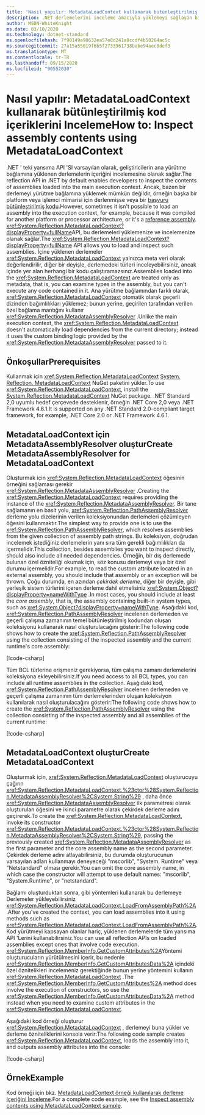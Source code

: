 ```yaml
---
title: 'Nasıl yapılır: MetadataLoadContext kullanarak bütünleştirilmiş kod içeriklerini Inceleme'
description: .NET derlemelerini inceleme amacıyla yüklemeyi sağlayan bir API olan MetadataLoadContext ' i nasıl kullanacağınızı öğrenin.
author: MSDN-WhiteKnight
ms.date: 03/10/2020
ms.technology: dotnet-standard
ms.openlocfilehash: 7f90149a98632ea57e8d241a0ccdf4b50264ac5c
ms.sourcegitcommit: 27a15a55019f6b5f2733961738babe94aec0def3
ms.translationtype: MT
ms.contentlocale: tr-TR
ms.lasthandoff: 09/15/2020
ms.locfileid: "90552030"
---
```

# <a name="how-to-inspect-assembly-contents-using-metadataloadcontext"></a><span data-ttu-id="09731-103">Nasıl yapılır: MetadataLoadContext kullanarak bütünleştirilmiş kod içeriklerini Inceleme</span><span class="sxs-lookup"><span data-stu-id="09731-103">How to: Inspect assembly contents using MetadataLoadContext</span></span>

<span data-ttu-id="09731-104">.NET ' teki yansıma API 'SI varsayılan olarak, geliştiricilerin ana yürütme bağlamına yüklenen derlemelerin içeriğini incelemesine olanak sağlar.</span><span class="sxs-lookup"><span data-stu-id="09731-104">The reflection API in .NET by default enables developers to inspect the contents of assemblies loaded into the main execution context.</span></span> <span data-ttu-id="09731-105">Ancak, bazen bir derlemeyi yürütme bağlamına yüklemek mümkün değildir, örneğin başka bir platform veya işlemci mimarisi için derlenmişse veya bir [başvuru bütünleştirilmiş kodu](reference-assemblies.md).</span><span class="sxs-lookup"><span data-stu-id="09731-105">However, sometimes it isn't possible to load an assembly into the execution context, for example, because it was compiled for another platform or processor architecture, or it's a [reference assembly](reference-assemblies.md).</span></span> <span data-ttu-id="09731-106"><xref:System.Reflection.MetadataLoadContext?displayProperty=fullName>API, bu derlemeleri yüklemenize ve incelemenize olanak sağlar.</span><span class="sxs-lookup"><span data-stu-id="09731-106">The <xref:System.Reflection.MetadataLoadContext?displayProperty=fullName> API allows you to load and inspect such assemblies.</span></span> <span data-ttu-id="09731-107">İçine yüklenen derlemeler <xref:System.Reflection.MetadataLoadContext> yalnızca meta veri olarak değerlendirilir, diğer bir deyişle, derlemedeki türleri inceleyebilirsiniz, ancak içinde yer alan herhangi bir kodu çalıştıramazsınız.</span><span class="sxs-lookup"><span data-stu-id="09731-107">Assemblies loaded into the <xref:System.Reflection.MetadataLoadContext> are treated only as metadata, that is, you can examine types in the assembly, but you can't execute any code contained in it.</span></span> <span data-ttu-id="09731-108">Ana yürütme bağlamından farklı olarak, <xref:System.Reflection.MetadataLoadContext> otomatik olarak geçerli dizinden bağımlılıkları yüklemez; bunun yerine, geçirilen tarafından verilen özel bağlama mantığını kullanır <xref:System.Reflection.MetadataAssemblyResolver> .</span><span class="sxs-lookup"><span data-stu-id="09731-108">Unlike the main execution context, the <xref:System.Reflection.MetadataLoadContext> doesn't automatically load dependencies from the current directory; instead it uses the custom binding logic provided by the <xref:System.Reflection.MetadataAssemblyResolver> passed to it.</span></span>

## <a name="prerequisites"></a><span data-ttu-id="09731-109">Önkoşullar</span><span class="sxs-lookup"><span data-stu-id="09731-109">Prerequisites</span></span>

<span data-ttu-id="09731-110">Kullanmak için <xref:System.Reflection.MetadataLoadContext> [System. Reflection. MetadataLoadContext](https://www.nuget.org/packages/System.Reflection.MetadataLoadContext) NuGet paketini yükler.</span><span class="sxs-lookup"><span data-stu-id="09731-110">To use <xref:System.Reflection.MetadataLoadContext>, install the [System.Reflection.MetadataLoadContext](https://www.nuget.org/packages/System.Reflection.MetadataLoadContext) NuGet package.</span></span> <span data-ttu-id="09731-111">.NET Standard 2,0 uyumlu hedef çerçevede desteklenir, örneğin .NET Core 2,0 veya .NET Framework 4.6.1.</span><span class="sxs-lookup"><span data-stu-id="09731-111">It is supported on any .NET Standard 2.0-compliant target framework, for example, .NET Core 2.0 or .NET Framework 4.6.1.</span></span>

## <a name="create-metadataassemblyresolver-for-metadataloadcontext"></a><span data-ttu-id="09731-112">MetadataLoadContext için MetadataAssemblyResolver oluştur</span><span class="sxs-lookup"><span data-stu-id="09731-112">Create MetadataAssemblyResolver for MetadataLoadContext</span></span>

<span data-ttu-id="09731-113">Oluşturmak için <xref:System.Reflection.MetadataLoadContext> öğesinin örneğini sağlaması gerekir <xref:System.Reflection.MetadataAssemblyResolver> .</span><span class="sxs-lookup"><span data-stu-id="09731-113">Creating the <xref:System.Reflection.MetadataLoadContext> requires providing the instance of the <xref:System.Reflection.MetadataAssemblyResolver>.</span></span> <span data-ttu-id="09731-114">Bir tane sağlamanın en basit yolu, <xref:System.Reflection.PathAssemblyResolver> derleme yolu dizelerinin verilen koleksiyonundan derlemeleri çözümleyen öğesini kullanmaktır.</span><span class="sxs-lookup"><span data-stu-id="09731-114">The simplest way to provide one is to use the <xref:System.Reflection.PathAssemblyResolver>, which resolves assemblies from the given collection of assembly path strings.</span></span> <span data-ttu-id="09731-115">Bu koleksiyon, doğrudan incelemek istediğiniz derlemelerin yanı sıra tüm gerekli bağımlılıkları da içermelidir.</span><span class="sxs-lookup"><span data-stu-id="09731-115">This collection, besides assemblies you want to inspect directly, should also include all needed dependencies.</span></span> <span data-ttu-id="09731-116">Örneğin, bir dış derlemede bulunan özel özniteliği okumak için, söz konusu derlemeyi veya bir özel durumu içermelidir.</span><span class="sxs-lookup"><span data-stu-id="09731-116">For example, to read the custom attribute located in an external assembly, you should include that assembly or an exception will be thrown.</span></span> <span data-ttu-id="09731-117">Çoğu durumda, en azından *çekirdek derleme*, diğer bir deyişle, gibi yerleşik sistem türlerini içeren derleme dahil etmelisiniz <xref:System.Object?displayProperty=nameWithType> .</span><span class="sxs-lookup"><span data-stu-id="09731-117">In most cases, you should include at least the *core assembly*, that is, the assembly containing built-in system types, such as <xref:System.Object?displayProperty=nameWithType>.</span></span> <span data-ttu-id="09731-118">Aşağıdaki kod, <xref:System.Reflection.PathAssemblyResolver> incelenen derlemeden ve geçerli çalışma zamanının temel bütünleştirilmiş kodundan oluşan koleksiyonu kullanarak nasıl oluşturulacağını gösterir:</span><span class="sxs-lookup"><span data-stu-id="09731-118">The following code shows how to create the <xref:System.Reflection.PathAssemblyResolver> using the collection consisting of the inspected assembly and the current runtime's core assembly:</span></span>

[!code-csharp[](snippets/inspect-contents-using-metadataloadcontext/MetadataLoadContextSnippets.cs#CoreAssembly)]

<span data-ttu-id="09731-119">Tüm BCL türlerine erişmeniz gerekiyorsa, tüm çalışma zamanı derlemelerini koleksiyona ekleyebilirsiniz.</span><span class="sxs-lookup"><span data-stu-id="09731-119">If you need access to all BCL types, you can include all runtime assemblies in the collection.</span></span> <span data-ttu-id="09731-120">Aşağıdaki kod, <xref:System.Reflection.PathAssemblyResolver> incelenen derlemeden ve geçerli çalışma zamanının tüm derlemelerinden oluşan koleksiyon kullanılarak nasıl oluşturulacağını gösterir:</span><span class="sxs-lookup"><span data-stu-id="09731-120">The following code shows how to create the <xref:System.Reflection.PathAssemblyResolver> using the collection consisting of the inspected assembly and all assemblies of the current runtime:</span></span>

[!code-csharp[](snippets/inspect-contents-using-metadataloadcontext/MetadataLoadContextSnippets.cs#RuntimeAssemblies)]

## <a name="create-metadataloadcontext"></a><span data-ttu-id="09731-121">MetadataLoadContext oluştur</span><span class="sxs-lookup"><span data-stu-id="09731-121">Create MetadataLoadContext</span></span>

<span data-ttu-id="09731-122">Oluşturmak için, <xref:System.Reflection.MetadataLoadContext> oluşturucuyu çağırın <xref:System.Reflection.MetadataLoadContext.%23ctor%28System.Reflection.MetadataAssemblyResolver%2CSystem.String%29> , daha önce <xref:System.Reflection.MetadataAssemblyResolver> ilk parametresi olarak oluşturulan öğesini ve ikinci parametre olarak çekirdek derleme adını geçirerek.</span><span class="sxs-lookup"><span data-stu-id="09731-122">To create the <xref:System.Reflection.MetadataLoadContext>, invoke its constructor <xref:System.Reflection.MetadataLoadContext.%23ctor%28System.Reflection.MetadataAssemblyResolver%2CSystem.String%29>, passing the previously created <xref:System.Reflection.MetadataAssemblyResolver> as the first parameter and the core assembly name as the second parameter.</span></span> <span data-ttu-id="09731-123">Çekirdek derleme adını atlayabilirsiniz, bu durumda oluşturucunun varsayılan adları kullanmayı deneyeceği "mscorlib", "System. Runtime" veya "Netstandard" olması gerekir.</span><span class="sxs-lookup"><span data-stu-id="09731-123">You can omit the core assembly name, in which case the constructor will attempt to use default names: "mscorlib", "System.Runtime", or "netstandard".</span></span>

<span data-ttu-id="09731-124">Bağlamı oluşturduktan sonra, gibi yöntemleri kullanarak bu derlemeye Derlemeler yükleyebilirsiniz <xref:System.Reflection.MetadataLoadContext.LoadFromAssemblyPath%2A> .</span><span class="sxs-lookup"><span data-stu-id="09731-124">After you've created the context, you can load assemblies into it using methods such as <xref:System.Reflection.MetadataLoadContext.LoadFromAssemblyPath%2A>.</span></span> <span data-ttu-id="09731-125">Kod yürütmeyi kapsayan olanlar hariç, yüklenen derlemelerde tüm yansıma API 'Lerini kullanabilirsiniz.</span><span class="sxs-lookup"><span data-stu-id="09731-125">You can use all reflection APIs on loaded assemblies except ones that involve code execution.</span></span> <span data-ttu-id="09731-126"><xref:System.Reflection.MemberInfo.GetCustomAttributes%2A>Yöntemi oluşturucuların yürütülmesini içerir, bu nedenle <xref:System.Reflection.MemberInfo.GetCustomAttributesData%2A> içindeki özel öznitelikleri incelemeniz gerektiğinde bunun yerine yöntemini kullanın <xref:System.Reflection.MetadataLoadContext> .</span><span class="sxs-lookup"><span data-stu-id="09731-126">The <xref:System.Reflection.MemberInfo.GetCustomAttributes%2A> method does involve the execution of constructors, so use the <xref:System.Reflection.MemberInfo.GetCustomAttributesData%2A> method instead when you need to examine custom attributes in the <xref:System.Reflection.MetadataLoadContext>.</span></span>

<span data-ttu-id="09731-127">Aşağıdaki kod örneği oluşturur <xref:System.Reflection.MetadataLoadContext> , derlemeyi buna yükler ve derleme özniteliklerini konsola verir:</span><span class="sxs-lookup"><span data-stu-id="09731-127">The following code sample creates <xref:System.Reflection.MetadataLoadContext>, loads the assembly into it, and outputs assembly attributes into the console:</span></span>

[!code-csharp[](snippets/inspect-contents-using-metadataloadcontext/MetadataLoadContextSnippets.cs#CreateContext)]

## <a name="example"></a><span data-ttu-id="09731-128">Örnek</span><span class="sxs-lookup"><span data-stu-id="09731-128">Example</span></span>

<span data-ttu-id="09731-129">Kod örneği için bkz. [MetadataLoadContext örneği kullanılarak derleme Içeriğini İnceleme](/samples/dotnet/samples/inspect-assembly-contents-using-metadataloadcontext/).</span><span class="sxs-lookup"><span data-stu-id="09731-129">For a complete code example, see the [Inspect assembly contents using MetadataLoadContext sample](/samples/dotnet/samples/inspect-assembly-contents-using-metadataloadcontext/).</span></span>
